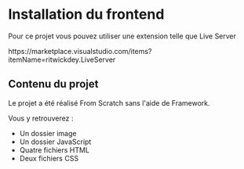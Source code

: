 <h1>Installation du frontend</h1>
<p>Pour ce projet vous pouvez utiliser une extension telle que Live Server</p>
https://marketplace.visualstudio.com/items?itemName=ritwickdey.LiveServer
<h2>Contenu du projet</h2>
<p>Le projet a été réalisé From Scratch sans l'aide de Framework.</p>
<p>Vous y retrouverez :</p>
<ul>
  <li>Un dossier image</li>
  <li>Un dossier JavaScript</li>
  <li>Quatre fichiers HTML</li>
  <li>Deux fichiers CSS</li>
</ul>

